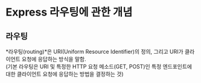 # Express 라우팅에 관한 개념

## 라우팅 </br>
*라우팅(routing)*은 URI(Uniform Resource Identifier)의 정의, 그리고 URI가 클라이언트 요청에 응답하는 방식을 말함. </br>
(기본 라우팅은 URI 및 특정한 HTTP 요청 메소드(GET, POST)인 특정 엔드포인트에 대한 클라이언트 요청에 응답하는 방법을 결정하는 것)
